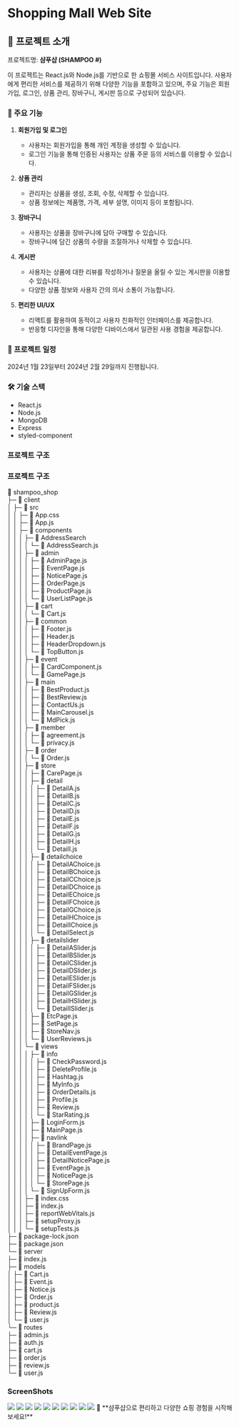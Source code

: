 
# Shopping Mall Web Site

## 🌟 프로젝트 소개
프로젝트명: **샴푸샵 (SHAMPOO #)**

이 프로젝트는 React.js와 Node.js를 기반으로 한 쇼핑몰 서비스 사이트입니다. 사용자에게 편리한 서비스를 제공하기 위해 다양한 기능을 포함하고 있으며, 주요 기능은 회원가입, 로그인, 상품 관리, 장바구니, 게시판 등으로 구성되어 있습니다.

### 🚀 주요 기능
1. **회원가입 및 로그인**
   - 사용자는 회원가입을 통해 개인 계정을 생성할 수 있습니다.
   - 로그인 기능을 통해 인증된 사용자는 상품 주문 등의 서비스를 이용할 수 있습니다.

2. **상품 관리**
   - 관리자는 상품을 생성, 조회, 수정, 삭제할 수 있습니다.
   - 상품 정보에는 제품명, 가격, 세부 설명, 이미지 등이 포함됩니다.

3. **장바구니**
   - 사용자는 상품을 장바구니에 담아 구매할 수 있습니다.
   - 장바구니에 담긴 상품의 수량을 조절하거나 삭제할 수 있습니다.

4. **게시판**
   - 사용자는 상품에 대한 리뷰를 작성하거나 질문을 올릴 수 있는 게시판을 이용할 수 있습니다.
   - 다양한 상품 정보와 사용자 간의 의사 소통이 가능합니다.

5. **편리한 UI/UX**
   - 리액트를 활용하여 동적이고 사용자 친화적인 인터페이스를 제공합니다.
   - 반응형 디자인을 통해 다양한 디바이스에서 일관된 사용 경험을 제공합니다.

### 📅 프로젝트 일정
2024년 1월 23일부터 2024년 2월 29일까지 진행됩니다.

### 🛠️ 기술 스택
- React.js
- Node.js
- MongoDB
- Express
- styled-component

### 프로젝트 구조
### 프로젝트 구조

📁 shampoo_shop  
├─ 📁 client  
│  ├─ 📁 src  
│  │  ├─ 📄 App.css  
│  │  ├─ 📄 App.js  
│  │  ├─ 📁 components  
│  │  │  ├─ 📁 AddressSearch  
│  │  │  │  └─ 📄 AddressSearch.js  
│  │  │  ├─ 📁 admin  
│  │  │  │  ├─ 📄 AdminPage.js  
│  │  │  │  ├─ 📄 EventPage.js  
│  │  │  │  ├─ 📄 NoticePage.js  
│  │  │  │  ├─ 📄 OrderPage.js  
│  │  │  │  ├─ 📄 ProductPage.js  
│  │  │  │  └─ 📄 UserListPage.js  
│  │  │  ├─ 📁 cart  
│  │  │  │  └─ 📄 Cart.js  
│  │  │  ├─ 📁 common  
│  │  │  │  ├─ 📄 Footer.js  
│  │  │  │  ├─ 📄 Header.js  
│  │  │  │  ├─ 📄 HeaderDropdown.js  
│  │  │  │  └─ 📄 TopButton.js  
│  │  │  ├─ 📁 event  
│  │  │  │  ├─ 📄 CardComponent.js  
│  │  │  │  └─ 📄 GamePage.js  
│  │  │  ├─ 📁 main  
│  │  │  │  ├─ 📄 BestProduct.js  
│  │  │  │  ├─ 📄 BestReview.js  
│  │  │  │  ├─ 📄 ContactUs.js  
│  │  │  │  ├─ 📄 MainCarousel.js  
│  │  │  │  └─ 📄 MdPick.js  
│  │  │  ├─ 📁 member  
│  │  │  │  ├─ 📄 agreement.js  
│  │  │  │  └─ 📄 privacy.js  
│  │  │  ├─ 📁 order  
│  │  │  │  └─ 📄 Order.js  
│  │  │  ├─ 📁 store  
│  │  │  │  ├─ 📄 CarePage.js  
│  │  │  │  ├─ 📁 detail  
│  │  │  │  │  ├─ 📄 DetailA.js  
│  │  │  │  │  ├─ 📄 DetailB.js  
│  │  │  │  │  ├─ 📄 DetailC.js  
│  │  │  │  │  ├─ 📄 DetailD.js  
│  │  │  │  │  ├─ 📄 DetailE.js  
│  │  │  │  │  ├─ 📄 DetailF.js  
│  │  │  │  │  ├─ 📄 DetailG.js  
│  │  │  │  │  ├─ 📄 DetailH.js  
│  │  │  │  │  └─ 📄 DetailI.js  
│  │  │  │  ├─ 📁 detailchoice  
│  │  │  │  │  ├─ 📄 DetailAChoice.js  
│  │  │  │  │  ├─ 📄 DetailBChoice.js  
│  │  │  │  │  ├─ 📄 DetailCChoice.js  
│  │  │  │  │  ├─ 📄 DetailDChoice.js  
│  │  │  │  │  ├─ 📄 DetailEChoice.js  
│  │  │  │  │  ├─ 📄 DetailFChoice.js  
│  │  │  │  │  ├─ 📄 DetailGChoice.js  
│  │  │  │  │  ├─ 📄 DetailHChoice.js  
│  │  │  │  │  ├─ 📄 DetailIChoice.js  
│  │  │  │  │  └─ 📄 DetailSelect.js  
│  │  │  │  ├─ 📁 detailslider  
│  │  │  │  │  ├─ 📄 DetailASlider.js  
│  │  │  │  │  ├─ 📄 DetailBSlider.js  
│  │  │  │  │  ├─ 📄 DetailCSlider.js  
│  │  │  │  │  ├─ 📄 DetailDSlider.js  
│  │  │  │  │  ├─ 📄 DetailESlider.js  
│  │  │  │  │  ├─ 📄 DetailFSlider.js  
│  │  │  │  │  ├─ 📄 DetailGSlider.js  
│  │  │  │  │  ├─ 📄 DetailHSlider.js  
│  │  │  │  │  └─ 📄 DetailISlider.js  
│  │  │  │  ├─ 📄 EtcPage.js  
│  │  │  │  ├─ 📄 SetPage.js  
│  │  │  │  ├─ 📄 StoreNav.js  
│  │  │  │  └─ 📄 UserReviews.js  
│  │  │  └─ 📁 views  
│  │  │  │  ├─ 📁 info  
│  │  │  │  │  ├─ 📄 CheckPassword.js  
│  │  │  │  │  ├─ 📄 DeleteProfile.js  
│  │  │  │  │  ├─ 📄 Hashtag.js  
│  │  │  │  │  ├─ 📄 MyInfo.js  
│  │  │  │  │  ├─ 📄 OrderDetails.js  
│  │  │  │  │  ├─ 📄 Profile.js  
│  │  │  │  │  ├─ 📄 Review.js  
│  │  │  │  │  └─ 📄 StarRating.js  
│  │  │  │  ├─ 📄 LoginForm.js  
│  │  │  │  ├─ 📄 MainPage.js  
│  │  │  │  ├─ 📁 navlink  
│  │  │  │  │  ├─ 📄 BrandPage.js  
│  │  │  │  │  ├─ 📄 DetailEventPage.js  
│  │  │  │  │  ├─ 📄 DetailNoticePage.js  
│  │  │  │  │  ├─ 📄 EventPage.js  
│  │  │  │  │  ├─ 📄 NoticePage.js  
│  │  │  │  │  └─ 📄 StorePage.js  
│  │  │  │  └─ 📄 SignUpForm.js  
│  │  │  ├─ 📄 index.css  
│  │  │  ├─ 📄 index.js  
│  │  │  ├─ 📄 reportWebVitals.js  
│  │  │  ├─ 📄 setupProxy.js  
│  │  │  └─ 📄 setupTests.js  
├─ 📄 package-lock.json  
├─ 📄 package.json  
└─ 📁 server  
├─ 📄 index.js  
├─ 📁 models  
│ ├─ 📄 Cart.js  
│ ├─ 📄 Event.js  
│ ├─ 📄 Notice.js  
│ ├─ 📄 Order.js  
│ ├─ 📄 product.js  
│ ├─ 📄 Review.js  
│ └─ 📄 user.js  
└─ 📁 routes  
├─ 📄 admin.js  
├─ 📄 auth.js  
├─ 📄 cart.js  
├─ 📄 order.js  
├─ 📄 review.js  
└─ 📄 user.js  


### ScreenShots
<img src="https://github.com/so0733/imgfile/blob/main/shampoo_1.png?raw=true" style="max-width: 700px; max-height: 400px;">
<img src="https://github.com/so0733/imgfile/blob/main/shampoo_2.png?raw=true" style="max-width: 700px; max-height: 400px;">
<img src="https://github.com/so0733/imgfile/blob/main/shampoo_3.png?raw=true" style="max-width: 700px; max-height: 400px;">
<img src="https://github.com/so0733/imgfile/blob/main/shampoo_4.png?raw=true" style="max-width: 700px; max-height: 400px;">
<img src="https://github.com/so0733/imgfile/blob/main/shampoo_5.png?raw=true" style="max-width: 700px; max-height: 400px;">
<img src="https://github.com/so0733/imgfile/blob/main/shampoo_6.png?raw=true" style="max-width: 700px; max-height: 400px;">
<img src="https://github.com/so0733/imgfile/blob/main/shampoo_7.png?raw=true" style="max-width: 700px; max-height: 400px;">
<img src="https://github.com/so0733/imgfile/blob/main/shampoo_8.png?raw=true" style="max-width: 700px; max-height: 400px;">
<img src="https://github.com/so0733/imgfile/blob/main/shampoo_9.png?raw=true" style="max-width: 700px; max-height: 400px;">
<img src="https://github.com/so0733/imgfile/blob/main/shampoo_10.png?raw=true" style="max-width: 700px; max-height: 400px;">
🚀 **샴푸샵으로 편리하고 다양한 쇼핑 경험을 시작해보세요!**

